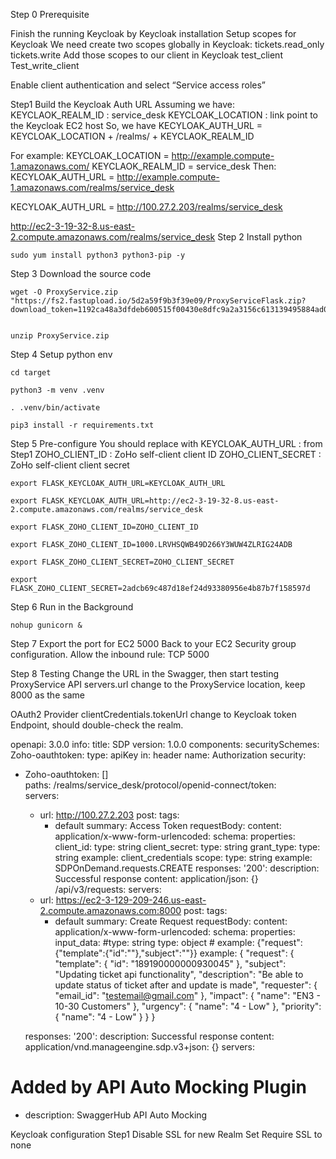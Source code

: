 

Step 0 Prerequisite

Finish the running Keycloak by Keycloak installation
Setup scopes for Keycloak
We need create two scopes globally in Keycloak:
tickets.read_only
tickets.write
Add those scopes to our client in Keycloak
test_client
Test_write_client

Enable client authentication and select “Service access roles”


Step1 Build the Keycloak Auth URL
Assuming we have:
KEYCLAOK_REALM_ID : service_desk
KEYCLOAK_LOCATION : link point to the Keycloak EC2 host
So, we have
KECYLOAK_AUTH_URL = KEYCLOAK_LOCATION + /realms/ + KEYCLAOK_REALM_ID


For example: 
KEYCLOAK_LOCATION = http://example.compute-1.amazonaws.com/
KEYCLAOK_REALM_ID = service_desk
Then:
KECYLOAK_AUTH_URL = http://example.compute-1.amazonaws.com/realms/service_desk

KECYLOAK_AUTH_URL = http://100.27.2.203/realms/service_desk

http://ec2-3-19-32-8.us-east-2.compute.amazonaws.com/realms/service_desk
Step 2 	Install python
```
sudo yum install python3 python3-pip -y
```

Step 3 Download the source code
```
wget -O ProxyService.zip "https://fs2.fastupload.io/5d2a59f9b3f39e09/ProxyServiceFlask.zip?download_token=1192ca48a3dfdeb600515f00430e8dfc9a2a3156c613139495884ad02d223a66"


unzip ProxyService.zip
```

Step 4 Setup python env
```
cd target

python3 -m venv .venv

. .venv/bin/activate

pip3 install -r requirements.txt
```
Step 5 Pre-configure
You should replace with 
KEYCLOAK_AUTH_URL : from Step1
ZOHO_CLIENT_ID : ZoHo self-client client ID
ZOHO_CLIENT_SECRET : ZoHo self-client client secret
```
export FLASK_KEYCLOAK_AUTH_URL=KEYCLOAK_AUTH_URL

export FLASK_KEYCLOAK_AUTH_URL=http://ec2-3-19-32-8.us-east-2.compute.amazonaws.com/realms/service_desk

export FLASK_ZOHO_CLIENT_ID=ZOHO_CLIENT_ID

export FLASK_ZOHO_CLIENT_ID=1000.LRVHSQWB49D266Y3WUW4ZLRIG24ADB

export FLASK_ZOHO_CLIENT_SECRET=ZOHO_CLIENT_SECRET

export FLASK_ZOHO_CLIENT_SECRET=2adcb69c487d18ef24d93380956e4b87b7f158597d
```
Step 6 Run in the Background
```
nohup gunicorn &
```
Step 7 Export the port for EC2 5000
Back to your EC2 Security group configuration.
Allow the inbound rule: TCP 5000

Step 8 Testing
Change the URL in the Swagger, then start testing
ProxyService API
servers.url
change to the ProxyService location, keep 8000 as the same

OAuth2 Provider
clientCredentials.tokenUrl
change to Keycloak token Endpoint, should double-check the realm.




openapi: 3.0.0
info:
  title: SDP
  version: 1.0.0
components:
  securitySchemes:
    Zoho-oauthtoken:
      type: apiKey
      in: header
      name: Authorization
security:
  - Zoho-oauthtoken: []         
paths:
  /realms/service_desk/protocol/openid-connect/token:	
    servers:
     - url: http://100.27.2.203
    post:
      tags:
        - default
      summary: Access Token
      requestBody:
        content:
          application/x-www-form-urlencoded:
            schema:
              properties:
                client_id:
                  type: string
                client_secret:
                  type: string
                grant_type:
                  type: string
                  example: client_credentials
                scope:
                  type: string
                  example: SDPOnDemand.requests.CREATE
      responses:
        '200':
          description: Successful response
          content:
            application/json: {}
  /api/v3/requests:
    servers:
     - url: https://ec2-3-129-209-246.us-east-2.compute.amazonaws.com:8000
    post:
      tags:
        - default
      summary: Create Request
      requestBody:
        content:
          application/x-www-form-urlencoded:
            schema:
              properties:
                input_data:
                  #type: string
                  type: object
                  # example: {"request":{"template":{"id":""},"subject":""}}
                  example: {
    "request": {
      "template": {
        "id": "189190000000930045"
      },
      "subject": "Updating ticket api functionality",
      "description": "Be able to update status of ticket after and update is made",
      "requester": {
        "email_id": "testemail@gmail.com"
      },
      "impact": {
        "name": "EN3 - 10-30 Customers"
      },
      "urgency": {
        "name": "4 - Low"
      },
      "priority": {
        "name": "4 - Low"
      }
    }
  }

      responses:
        '200':
          description: Successful response
          content:
            application/vnd.manageengine.sdp.v3+json: {}
servers:
  # Added by API Auto Mocking Plugin
  - description: SwaggerHub API Auto Mocking

Keycloak configuration
Step1 Disable SSL for new Realm
Set Require SSL to none
